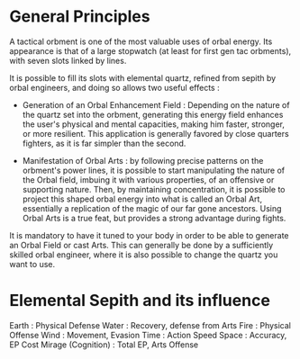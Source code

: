 # General Principles
A tactical orbment is one of the most valuable uses of orbal energy. Its appearance is that of a large stopwatch (at least for first gen tac orbments), with seven slots linked by lines.

It is possible to fill its slots with elemental quartz, refined from sepith by orbal engineers, and doing so allows two useful effects :

- Generation of an Orbal Enhancement Field : Depending on the nature of the quartz set into the orbment, generating this energy field enhances the user's physical and mental capacities, making him faster, stronger, or more resilient. This application is generally favored by close quarters fighters, as it is far simpler than the second.

- Manifestation of Orbal Arts : by following precise patterns on the orbment's power lines, it is possible to start manipulating the nature of the Orbal field, imbuing it with various properties, of an offensive or supporting nature. Then, by maintaining concentration, it is possible to project this shaped orbal energy into what is called an Orbal Art, essentially a replication of the magic of our far gone ancestors. Using Orbal Arts is a true feat, but provides a strong advantage during fights.

It is mandatory to have it tuned to your body in order to be able to generate an Orbal Field or cast Arts. This can generally be done by a sufficiently skilled orbal engineer, where it is also possible to change the quartz you want to use.

# Elemental Sepith and its influence

Earth : Physical Defense
Water : Recovery, defense from Arts
Fire : Physical Offense
Wind : Movement, Evasion
Time : Action Speed
Space : Accuracy, EP Cost
Mirage (Cognition) : Total EP, Arts Offense